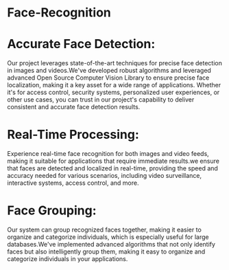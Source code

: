 # Face-Recognition
# Accurate Face Detection: 
Our project leverages state-of-the-art techniques for precise face detection in images and videos.We've developed robust algorithms and leveraged advanced Open Source Computer Vision Library to ensure precise face localization, making it a key asset for a wide range of applications. Whether it's for access control, security systems, personalized user experiences, or other use cases, you can trust in our project's capability to deliver consistent and accurate face detection results.
# Real-Time Processing:
Experience real-time face recognition for both images and video feeds, making it suitable for applications that require immediate results.we ensure that faces are detected and localized in real-time, providing the speed and accuracy needed for various scenarios, including video surveillance, interactive systems, access control, and more.
# Face Grouping:
Our system can group recognized faces together, making it easier to organize and categorize individuals, which is especially useful for large databases.We've implemented advanced algorithms that not only identify faces but also intelligently group them, making it easy to organize and categorize individuals in your applications. 


